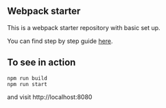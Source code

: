 ## Webpack starter 
This is a webpack starter repository with basic set up.

You can find step by step guide [here](https://www.randomdevforyou.com/posts/javascript/tool/webpack/).

## To see in action

```shell
npm run build
npm run start
```
and visit http://localhost:8080
